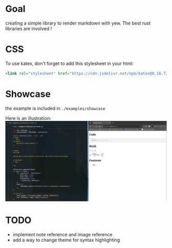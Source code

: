 # Goal
creating a simple library to render markdown with yew.
The best rust libraries are involved !

# CSS
To use katex, don't forget to add this stylesheet in your html:

```html
<link rel="stylesheet" href="https://cdn.jsdelivr.net/npm/katex@0.16.7/dist/katex.min.css" integrity="sha384-3UiQGuEI4TTMaFmGIZumfRPtfKQ3trwQE2JgosJxCnGmQpL/lJdjpcHkaaFwHlcI" crossorigin="anonymous">
```

# Showcase
the example is included in `./examples/showcase`

Here is an illustration:
![](./img/showcase.jpg)

# TODO
- implement note reference and image reference
- add a way to change theme for syntax highlighting
